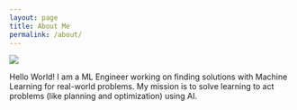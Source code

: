 ```yaml
---
layout: page
title: About Me
permalink: /about/
---
```


![]({{site.baseurl}}/images/profile.png)

Hello World! I am a ML Engineer working on finding solutions with Machine Learning for real-world problems.
My mission is to solve learning to act problems (like planning and optimization) using AI.